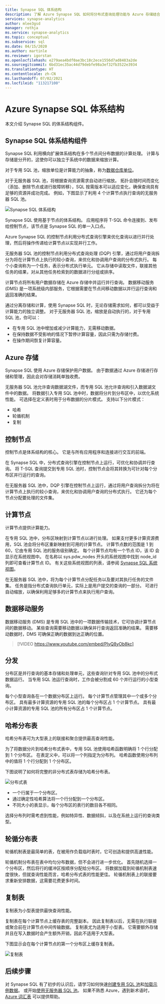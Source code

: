 ```yaml
---
title: Synapse SQL 体系结构
description: 了解 Azure Synapse SQL 如何将分布式查询处理功能与 Azure 存储结合使用，以实现高性能和可伸缩性。
services: synapse-analytics
author: mlee3gsd
manager: rothja
ms.service: synapse-analytics
ms.topic: conceptual
ms.subservice: sql
ms.date: 04/15/2020
ms.author: martinle
ms.reviewer: igorstan
ms.openlocfilehash: e279aea4bdf0ae3bc18c2ece1556d7ad8483a2de
ms.sourcegitcommit: 6bd31ec35ac44d79debfe98a3ef32fb3522e3934
ms.translationtype: HT
ms.contentlocale: zh-CN
ms.lasthandoff: 07/02/2021
ms.locfileid: "113217100"
---
```

# <a name="azure-synapse-sql-architecture"></a>Azure Synapse SQL 体系结构 

本文介绍 Synapse SQL 的体系结构组件。

## <a name="synapse-sql-architecture-components"></a>Synapse SQL 体系结构组件

Synapse SQL 利用横向扩展体系结构在多个节点间分布数据的计算处理。 计算与存储是分开的，这使你可以独立于系统中的数据来缩放计算。 

对于专用 SQL 池，缩放单位是计算能力的抽象，称为[数据仓库单位](resource-consumption-models.md)。 

对于无服务器 SQL 池，将根据查询资源需求自动进行缩放。 拓扑会随时间而变化（添加、删除节点或进行故障转移），SQL 按需版本可以适应变化，确保查询具有足够的资源并成功完成。 例如，下图显示了利用 4 个计算节点执行查询的无服务器 SQL 池。

![Synapse SQL 体系结构](./media//overview-architecture/sql-architecture.png)

Synapse SQL 使用基于节点的体系结构。 应用程序将 T-SQL 命令连接到、发布给控制节点，该节点是 Synapse SQL 的单一入口点。 

Azure Synapse SQL 的控制节点利用分布式查询引擎来优化查询以进行并行处理，然后将操作传递给计算节点以实现并行工作。 

无服务器 SQL 池的控制节点利用分布式查询处理 (DQP) 引擎，通过将用户查询拆分为将在计算节点上执行的较小查询，来优化和协调用户查询的分布式执行。 每个小查询称为一个任务，表示分布式执行单元。 它从存储中读取文件，联接其他任务的结果，对从其他任务检索到的数据进行分组或排序。 

计算节点将所有用户数据存储在 Azure 存储中并运行并行查询。 数据移动服务 (DMS) 是一项系统级内部服务，它根据需要在节点间移动数据以并行运行查询和返回准确的结果。 

通过分离存储和计算，使用 Synapse SQL 时，无论存储需求如何，都可以受益于计算能力的独立调整。 对于无服务器 SQL 池，缩放是自动执行的，对于专用 SQL 池，你可以：

* 在专用 SQL 池中增加或减少计算能力，无需移动数据。
* 在保持数据不受影响的情况下暂停计算容量，因此只需为存储付费。
* 在操作期间恢复计算容量。

## <a name="azure-storage"></a>Azure 存储

Synapse SQL 使用 Azure 存储保护用户数据。 由于数据通过 Azure 存储进行存储和管理，因此会对存储消耗单独收费。 

无服务器 SQL 池允许查询数据湖文件，而专用 SQL 池允许查询和引入数据湖文件中的数据。 将数据引入专用 SQL 池中时，数据将分片到分布区中，以优化系统性能。 可选择在定义表时用于分布数据的分片模式。 支持以下分片模式：

* 哈希
* 轮循机制
* 复制

## <a name="control-node"></a>控制节点

控制节点是体系结构的核心。 它是与所有应用程序和连接进行交互的前端。 

在 Synapse SQL 中，分布式查询引擎在控制节点上运行，可优化和协调并行查询。 将 T-SQL 查询提交到专用 SQL 池时，控制节点会将其转换为可针对每个分布区并行运行的查询。

在无服务器 SQL 池中，DQP 引擎在控制节点上运行，通过将用户查询拆分为将在计算节点上执行的较小查询，来优化和协调用户查询的分布式执行。 它还为每个节点分配要处理的文件集。

## <a name="compute-nodes"></a>计算节点

计算节点提供计算能力。 

在专用 SQL 池中，分布区映射到计算节点以进行处理。 如果支付更多计算资源费用，SQL 池会将分布区重新映射到可用的计算节点。 计算节点数的范围是 1 到 60，它由专用 SQL 池的服务级别确定。 每个计算节点均有一个节点 ID，该 ID 会显示在系统视图中。 在名称以 sys.pdw_nodes 开头的系统视图中找到 node_id 列即可查看计算节点 ID。 有关这些系统视图的列表，请参阅 [Synapse SQL 系统视图](/sql/relational-databases/system-catalog-views/sql-data-warehouse-and-parallel-data-warehouse-catalog-views?view=azure-sqldw-latest&preserve-view=true)。

在无服务器 SQL 池中，将为每个计算节点分配任务以及要对其执行任务的文件集。 任务是指分布式查询执行单元，实际上是用户提交的查询的一部分。 可进行自动缩放，以确保利用足够多的计算节点来执行用户查询。

## <a name="data-movement-service"></a>数据移动服务

数据移动服务 (DMS) 是专用 SQL 池中的一项数据传输技术，它可协调计算节点间的数据移动。 某些查询需要移动数据以确保并行查询返回准确的结果。 需要移动数据时，DMS 可确保正确的数据到达正确的位置。

> [!VIDEO https://www.youtube.com/embed/PlyQ8yOb8kc]

## <a name="distributions"></a>分发

分布区是并行查询的基本存储和处理单元，这些查询针对专用 SQL 池中的分布式数据运行。 当专用 SQL 池运行查询时，工作会被分割成 60 个并行运行的小型查询。 

每个小型查询各在一个数据分布区上运行。 每个计算节点管理其中一个或多个分布区。 具有最多计算资源的专用 SQL 池的每个分布区占 1 个计算节点。 具有最小计算资源的专用 SQL 池的所有分布区占 1 个计算节点。 

## <a name="hash-distributed-tables"></a>哈希分布表
哈希分布表可为大型表上的联接和聚合提供最高查询性能。 

为了将数据分片到哈希分布式表中，专用 SQL 池使用哈希函数明确将 1 个行分配到 1 个分布区。 在表定义中，可以将一个列指定为分布列。 哈希函数使用分布列中的值将 1 个行分配到 1 个分布区。

下图说明了如何将完整的非分布式表存储为哈希分布表。 

![分布式表](media//overview-architecture/hash-distributed-table.png "分布式表") 

* 一个行属于一个分布区。 
* 通过确定性哈希算法将一个行分配到一个分布区。 
* 不同大小的表显示，每个分布区的表行的数目各不相同。

选择分布列时需考虑到性能，例如特异性、数据倾斜，以及在系统上运行的查询类型。

## <a name="round-robin-distributed-tables"></a>轮循分布表

轮循机制表是最简单的表，在被用作负载临时表时，它可创造和提供高速性能。

轮循机制分布表在表中均匀分布数据，但不会进行进一步优化。 首先随机选择一个分布区，然后将行的缓冲区按顺序分配给分布区。 将数据加载到轮循机制表速度很快，但就查询性能而言，哈希分布式表的性能更佳。 轮循机制表上的联接要求重新安排数据，这需要花费更多时间。

## <a name="replicated-tables"></a>复制表
复制表为小型表提供最快查询性能。

复制表在每个计算节点上缓存表的完整副本。 因此复制表以后，无需在执行联接或聚合前在计算节点中间传输数据。 复制表尤为适用于小型表。 它需要额外存储并且在写入数据时会产生额外开销，因此不适用于大型表。 

下图显示会在每个计算节点的第一个分布区上缓存复制表。 

![复制表](media/overview-architecture/replicated-table.png "复制表") 

## <a name="next-steps"></a>后续步骤

对 Synapse SQL 有了初步的认识后，请学习如何快速[创建专用 SQL 池](../quickstart-create-sql-pool-portal.md)和[加载示例数据](../sql-data-warehouse/sql-data-warehouse-load-from-azure-blob-storage-with-polybase.md)。 或开始[使用无服务器 SQL 池](../quickstart-sql-on-demand.md)。 如果不熟悉 Azure，遇到新术语时，[Azure 词汇表](../../azure-glossary-cloud-terminology.md) 可以提供帮助。 
